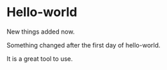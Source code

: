 # Hello-world

New things added now.

Something changed after the first day of hello-world.

It is a great tool to use.
